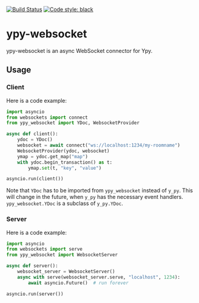 [![Build Status](https://github.com/davidbrochart/ypy-websocket/workflows/Tests/badge.svg)](https://github.com/davidbrochart/ypy-websocket/actions)
[![Code style: black](https://img.shields.io/badge/code%20style-black-000000.svg)](https://github.com/psf/black)


# ypy-websocket

ypy-websocket is an async WebSocket connector for Ypy.

## Usage

### Client

Here is a code example:

```py
import asyncio
from websockets import connect
from ypy_websocket import YDoc, WebsocketProvider

async def client():
    ydoc = YDoc()
    websocket = await connect("ws://localhost:1234/my-roomname")
    WebsocketProvider(ydoc, websocket)
    ymap = ydoc.get_map("map")
    with ydoc.begin_transaction() as t:
        ymap.set(t, "key", "value")

asyncio.run(client())
```

Note that `YDoc` has to be imported from `ypy_websocket` instead of `y_py`. This will change in the
future, when `y_py` has the necessary event handlers. `ypy_websocket.YDoc` is a subclass of
`y_py.YDoc`.

### Server

Here is a code example:

```py
import asyncio
from websockets import serve
from ypy_websocket import WebsocketServer

async def server():
    websocket_server = WebsocketServer()
    async with serve(websocket_server.serve, "localhost", 1234):
        await asyncio.Future()  # run forever

asyncio.run(server())
```